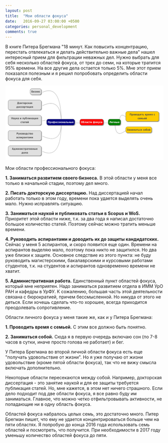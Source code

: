 ```yaml
---
layout: post
title:  "Мои области фокуса"
date:   2016-09-27 03:00:00 +0500
categories: personal_development
comments: true
---
```

В книге Питера Брегмана "18 минут. Как повысить концентрацию, перестать отвлекаться и делать действительно важные дела" нашел интересный прием для фильтрации неважных дел. Нужно выбрать для себя несколько областей фокуса, от трех до семи, на которые тратится 95% времени. На все другие дела остается только 5%. Мне этот прием показался полезным и я решил попробовать определить области фокуса для себя.

![Диаграмма областей фокуса](/assets/focus_areas.png)

<!--more-->

Мои области профессионального фокуса:

**1. Заниматься развитием своего бизнеса.** В этой области у меня все только в начальной стадии, поэтому дел много.

**2. Писать докторскую диссертацию.** Над диссертацией начал работать только в этом году, времени пока удается выделять очень мало. Нужно исправлять ситуацию.

**3. Заниматься наукой и публиковать статьи в Scopus и WoS.** Приоритет этой области ниже, т.к. за два года я написал достаточно большое количество статей. Поэтому сейчас можно тратить меньше времени.

**4. Руководить аспирантами и доводить их до защиты кандидатских.** Сейчас у меня 5 аспирантов, и скоро появится еще один. Времени на аспирантов выделяю мало, поэтому пока никто не защитился. Но два уже близки к защите. Основное следствие из этого пункта: не буду руководить магистерскими, бакалаврскими и курсовыми работами студентов, т.к. на студентов и аспирантов одновременно времени не хватит.

**5. Административная работа.** Единственный пункт областей фокуса, который мне неприятен. Надо заниматься развитием отдела в ИММ УрО РАН и кафедры в УрФУ. К сожалению, большая часть этой деятельности связана с бюрократией, причем бессмысленной. Но никуда от этого не деться. Если хочешь сделать что-то хорошее, всегда приходится преодолевать сопротивление.

Области личного фокуса у меня такие же, как и у Питера Брегмана:

**1. Проводить время с семьей.** С этим все должно быть понятно.

**2. Заниматься собой.** Сюда я в первую очередь включаю сон (по 7-8 часов в сутки, иначе просто голова не работает) и бег.

У Питера Брегмана во второй личной области фокуса есть еще "получать удовольствие от жизни". Но я уже получаю от жизни удовольствие (кроме пятой области фокуса), так что не вижу смысла включать дополнительно.

Некоторые области пересекаются между собой. Например, докторская диссертация - это занятие наукой и для ее защиты требуется публикация статей. Но, мне кажется, в этом нет ничего страшного. Если дело подходит под две области фокуса, я все равно буду им заниматься. Главное, что можно четко отфильтровывать активности, не попадающие ни в одну область фокуса.

Областей фокуса набралось целых семь, это достаточно много. Питер Брегман пишет, что ему не удается концентрироваться больше чем на пяти областях. Я попробую до конца 2016 года использовать семь областей и посмотреть, что получится. При необходимости в 2017 году уменьшу количество областей фокуса до пяти.
  

